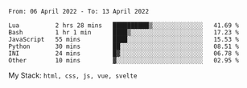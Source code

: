 <!--START_SECTION:waka-->

```text
From: 06 April 2022 - To: 13 April 2022

Lua          2 hrs 28 mins   ██████████▒░░░░░░░░░░░░░░   41.69 %
Bash         1 hr 1 min      ████▒░░░░░░░░░░░░░░░░░░░░   17.23 %
JavaScript   55 mins         ████░░░░░░░░░░░░░░░░░░░░░   15.53 %
Python       30 mins         ██░░░░░░░░░░░░░░░░░░░░░░░   08.51 %
INI          24 mins         █▓░░░░░░░░░░░░░░░░░░░░░░░   06.78 %
Other        10 mins         ▓░░░░░░░░░░░░░░░░░░░░░░░░   02.95 %
```

<!--END_SECTION:waka-->
My Stack: `html, css, js, vue, svelte`
